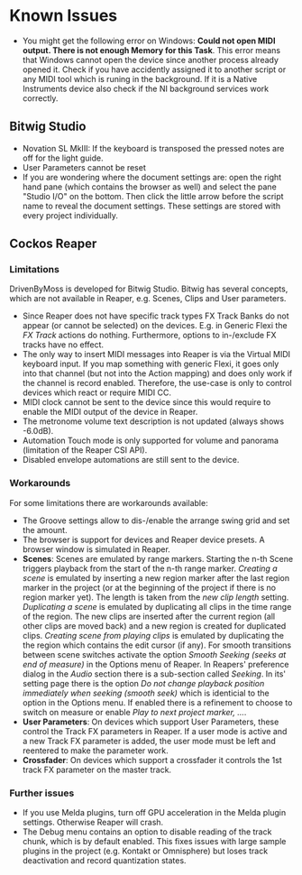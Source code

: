 # Known Issues

* You might get the following error on Windows: **Could not open MIDI output. There is not enough Memory for this Task**. This error means that Windows cannot open the device since another process already opened it. Check if you have accidently assigned it to another script or any MIDI tool which is runing in the background. If it is a Native Instruments device also check if the NI background services work correctly.

## Bitwig Studio

* Novation SL MkIII: If the keyboard is transposed the pressed notes are off for the light guide.
* User Parameters cannot be reset
* If you are wondering where the document settings are: open the right hand pane (which contains the browser as well) and select the pane "Studio I/O" on the bottom. Then click the little arrow before the script name to reveal the document settings. These settings are stored with every project individually.

## Cockos Reaper

### Limitations

DrivenByMoss is developed for Bitwig Studio. Bitwig has several concepts, which are not available in Reaper, e.g. Scenes, Clips and User parameters. 

* Since Reaper does not have specific track types FX Track Banks do not appear (or cannot be selected) on the devices. E.g. in Generic Flexi the *FX Track* actions do nothing. Furthermore, options to in-/exclude FX tracks have no effect.
* The only way to insert MIDI messages into Reaper is via the Virtual MIDI keyboard input. If you map something with generic Flexi, it goes only into that channel (but not into the Action mapping) and does only work if the channel is record enabled. Therefore, the use-case is only to control devices which react or require MIDI CC.
* MIDI clock cannot be sent to the device since this would require to enable the MIDI output of the device in Reaper.
* The metronome volume text description is not updated (always shows -6.0dB).
* Automation Touch mode is only supported for volume and panorama (limitation of the Reaper CSI API).
* Disabled envelope automations are still sent to the device.

### Workarounds

For some limitations there are workarounds available:

* The Groove settings allow to dis-/enable the arrange swing grid and set the amount.
* The browser is support for devices and Reaper device presets. A browser window is simulated in Reaper.
* **Scenes**: Scenes are emulated by range markers. Starting the n-th Scene triggers playback from the start of the n-th range marker. *Creating a scene* is emulated by inserting a new region marker after the last region marker in the project (or at the beginning of the project if there is no region marker yet). The length is taken from the *new clip length* setting. *Duplicating a scene* is emulated by duplicating all clips in the time range of the region. The new clips are inserted after the current region (all other clips are moved back) and a new region is created for duplicated clips. *Creating scene from playing clips* is emulated by duplicating the the region which contains the edit cursor (if any). For smooth transitions between scene switches activate the option *Smooth Seeking (seeks at end of measure)* in the Options menu of Reaper. In Reapers' preference dialog in the *Audio* section there is a sub-section called *Seeking*. In its' setting page there is the option *Do not change playback position immediately when seeking (smooth seek)* which is identicial to the option in the Options menu. If enabled there is a refinement to choose to switch on measure or enable *Play to next project marker, ...*.
* **User Parameters**: On devices which support User Parameters, these control the Track FX parameters in Reaper. If a user mode is active and a new Track FX parameter is added, the user mode must be left and reentered to make the parameter work.
* **Crossfader**: On devices which support a crossfader it controls the 1st track FX parameter on the master track.

### Further issues

* If you use Melda plugins, turn off GPU acceleration in the Melda plugin settings. Otherwise Reaper will crash.
* The Debug menu contains an option to disable reading of the track chunk, which is by default enabled. This fixes issues with large sample plugins in the project (e.g. Kontakt or Omnisphere) but loses track deactivation and record quantization states.

<div style="page-break-after: always; visibility: hidden"> 
\pagebreak 
</div>
